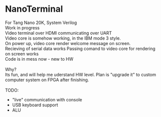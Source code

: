 # NanoTerminal
For Tang Nano 20K, System Verilog </br>
Work in progress</br>
Video terminal over HDMI communicating over UART</br>
Video core is somehow working, in the IBM mode 3 style.</br>
On power up, video core render welcome message on screen.</br>
Recieving of serial data works
Passing comand to video core for rendering on screen works</br>
Code is in mess now - new to HW</br></br>
Why?</br>
Its fun, and will help me uderstand HW level. Plan is "upgrade it" to custom computer system on FPGA after finishing.</br></br>
TODO:
<ul>
<li>"live" communication with console</li>
<li>USB keyboard support</li>
<li>ALU</li>
</ul>
</br>
